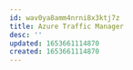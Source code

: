 ```yaml
---
id: wav0ya8amm4nrni8x3ktj7z
title: Azure Traffic Manager
desc: ''
updated: 1653661114870
created: 1653661114870
---
```


